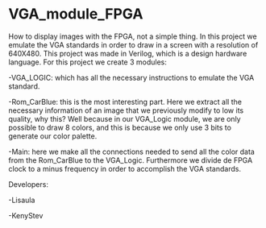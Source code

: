 # VGA_module_FPGA

How to display images with the FPGA, not a simple thing. In this project we emulate the VGA standards in order to draw in a screen 
with a resolution of 640X480. This project was made in Verilog, which is a design hardware language. For this project we create 3 modules:

-VGA_LOGIC: which has all the necessary instructions to emulate the VGA standard.

-Rom_CarBlue: this is the most interesting part. Here we extract all the necessary information of an image that we previously modify to low its quality, why this? Well because in our VGA_Logic module, we are only possible to draw 8 colors, and this is because we only use 3 bits to generate our color palette.

-Main: here we make all the connections needed to send all the color data from the Rom_CarBlue to the VGA_Logic. Furthermore we divide de FPGA clock to a minus frequency in order to accomplish the VGA standards.

Developers:

-Lisaula

-KenyStev
